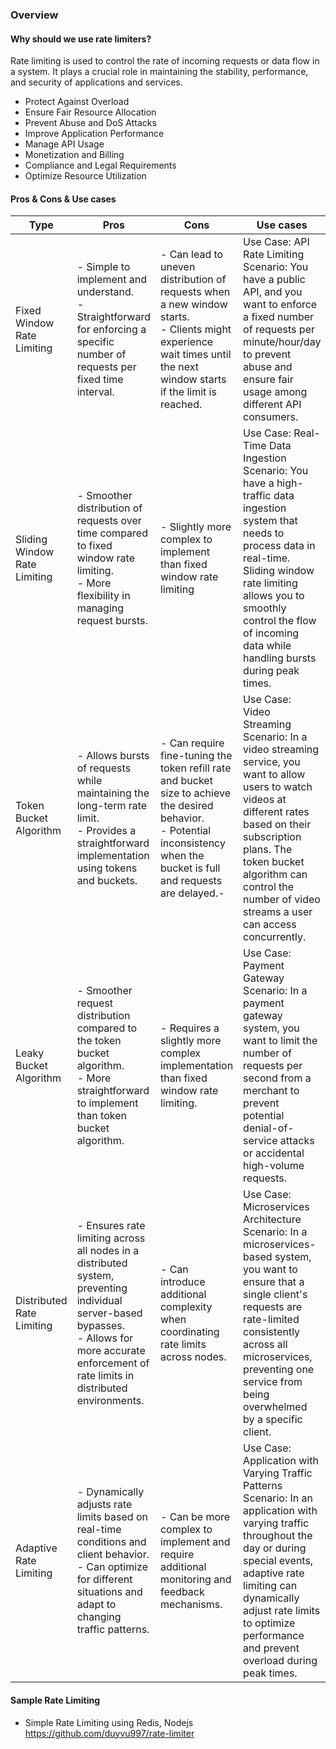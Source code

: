 ### Overview 

#### Why should we use rate limiters?
Rate limiting is used to control the rate of incoming requests or data flow in a system. It plays a crucial role in maintaining the stability, performance, and security of applications and services. 
- Protect Against Overload
- Ensure Fair Resource Allocation
- Prevent Abuse and DoS Attacks
- Improve Application Performance
- Manage API Usage
- Monetization and Billing
- Compliance and Legal Requirements
- Optimize Resource Utilization

#### Pros & Cons & Use cases

| Type | Pros | Cons | Use cases |
|---|---|---|---|
| Fixed Window Rate Limiting | - Simple to implement and understand.<br>- Straightforward for enforcing a specific number of requests per fixed time interval. | - Can lead to uneven distribution of requests when a new window starts.<br>- Clients might experience wait times until the next window starts if the limit is reached. | Use Case: API Rate Limiting<br>Scenario: You have a public API, and you want to enforce a fixed number of requests per minute/hour/day to prevent abuse and ensure fair usage among different API consumers. |
| Sliding Window Rate Limiting | - Smoother distribution of requests over time compared to fixed window rate limiting.<br>- More flexibility in managing request bursts. | - Slightly more complex to implement than fixed window rate limiting | Use Case: Real-Time Data Ingestion<br>Scenario: You have a high-traffic data ingestion system that needs to process data in real-time. Sliding window rate limiting allows you to smoothly control the flow of incoming data while handling bursts during peak times. |
| Token Bucket Algorithm | - Allows bursts of requests while maintaining the long-term rate limit.<br>- Provides a straightforward implementation using tokens and buckets. | - Can require fine-tuning the token refill rate and bucket size to achieve the desired behavior.<br>- Potential inconsistency when the bucket is full and requests are delayed.-  | Use Case: Video Streaming<br>Scenario: In a video streaming service, you want to allow users to watch videos at different rates based on their subscription plans. The token bucket algorithm can control the number of video streams a user can access concurrently. |
| Leaky Bucket Algorithm | - Smoother request distribution compared to the token bucket algorithm.<br>- More straightforward to implement than token bucket algorithm. | - Requires a slightly more complex implementation than fixed window rate limiting. | Use Case: Payment Gateway<br>Scenario: In a payment gateway system, you want to limit the number of requests per second from a merchant to prevent potential denial-of-service attacks or accidental high-volume requests. |
| Distributed Rate Limiting | - Ensures rate limiting across all nodes in a distributed system, preventing individual server-based bypasses.<br>- Allows for more accurate enforcement of rate limits in distributed environments. | - Can introduce additional complexity when coordinating rate limits across nodes. | Use Case: Microservices Architecture<br>Scenario: In a microservices-based system, you want to ensure that a single client's requests are rate-limited consistently across all microservices, preventing one service from being overwhelmed by a specific client. |
| Adaptive Rate Limiting | - Dynamically adjusts rate limits based on real-time conditions and client behavior.<br>- Can optimize for different situations and adapt to changing traffic patterns. | - Can be more complex to implement and require additional monitoring and feedback mechanisms. | Use Case: Application with Varying Traffic Patterns<br>Scenario: In an application with varying traffic throughout the day or during special events, adaptive rate limiting can dynamically adjust rate limits to optimize performance and prevent overload during <br>peak times. |

#### Sample Rate Limiting
- Simple Rate Limiting using Redis, Nodejs
    https://github.com/duyvu997/rate-limiter